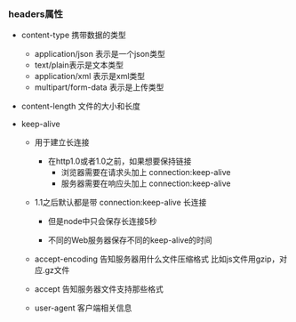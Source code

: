 ### headers属性

- content-type 携带数据的类型
  - application/json 表示是一个json类型
  - text/plain表示是文本类型
  - application/xml 表示是xml类型
  - multipart/form-data 表示是上传类型

- content-length 文件的大小和长度

- keep-alive

  - 用于建立长连接
    - 在http1.0或者1.0之前，如果想要保持链接
      - 浏览器需要在请求头加上 connection:keep-alive
      - 服务器需要在响应头加上 connection:keep-alive

  - 1.1之后默认都是带 connection:keep-alive 长连接

    - 但是node中只会保存长连接5秒

    - 不同的Web服务器保存不同的keep-alive的时间

      

  - accept-encoding 告知服务器用什么文件压缩格式 比如js文件用gzip，对应.gz文件
  - accept 告知服务器文件支持那些格式
  - user-agent 客户端相关信息
